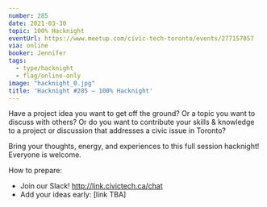 ```yaml
---
number: 285
date: 2021-03-30
topic: 100% Hacknight
eventUrl: https://www.meetup.com/civic-tech-toronto/events/277157057
via: online
booker: Jennifer
tags:
  - type/hacknight
  - flag/online-only
image: "hacknight_0.jpg"
title: 'Hacknight #285 – 100% Hacknight'
---
```


Have a project idea you want to get off the ground? Or a topic you want to discuss with others? Or do you want to contribute your skills & knowledge to a project or discussion that addresses a civic issue in Toronto?

Bring your thoughts, energy, and experiences to this full session hacknight! Everyone is welcome.

How to prepare:
- Join our Slack! http://link.civictech.ca/chat
- Add your ideas early: [link TBA]

